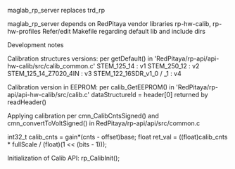 maglab_rp_server replaces trd_rp

maglab_rp_server depends on RedPitaya vendor libraries rp-hw-calib, rp-hw-profiles
Refer/edit Makefile regarding default lib and include dirs

Development notes

Calibration structures versions:
per getDefault() in 'RedPitaya/rp-api/api-hw-calib/src/calib_common.c'
STEM_125_14 : v1
STEM_250_12 : v2
STEM_125_14_Z7020_4IN : v3
STEM_122_16SDR_v1_0 / _1 : v4

Calibration version in EEPROM:
per calib_GetEEPROM() in 'RedPitaya/rp-api/api-hw-calib/src/calib.c'
dataStructureId = header[0] returned by readHeader()

Applying calibration
per cmn_CalibCntsSigned() and cmn_convertToVoltSigned() in RedPitaya/rp-api/api/src/common.c

int32_t calib_cnts = gain*(cnts - offset)base;
float ret_val = ((float)calib_cnts * fullScale / (float)(1 << (bits - 1)));

Initialization of Calib API:
rp_CalibInit();



